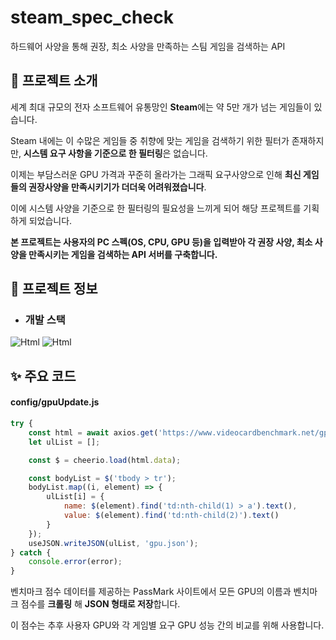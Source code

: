 # steam_spec_check
하드웨어 사양을 통해 권장, 최소 사양을 만족하는 스팀 게임을 검색하는 API

## 🎉 프로젝트 소개
세계 최대 규모의 전자 소프트웨어 유통망인 **Steam**에는 약 5만 개가 넘는 게임들이 있습니다.

Steam 내에는 이 수많은 게임들 중 취향에 맞는 게임을 검색하기 위한 필터가 존재하지만,
**시스템 요구 사항을 기준으로 한 필터링**은 없습니다.

이제는 부담스러운 GPU 가격과 꾸준히 올라가는 그래픽 요구사양으로 인해
**최신 게임들의 권장사양을 만족시키기가 더더욱 어려워졌습니다**.

이에 시스템 사양을 기준으로 한 필터링의 필요성을 느끼게 되어 해당 프로젝트를 기획하게 되었습니다.

**본 프로젝트는 사용자의 PC 스펙(OS, CPU, GPU 등)을 입력받아
각 권장 사양, 최소 사양을 만족시키는 게임을 검색하는 API 서버를 구축합니다.**

## 👀 프로젝트 정보
- ### 개발 스택
<img alt="Html" src ="https://img.shields.io/badge/NODEJS-339933.svg?&style=for-the-badge&logo=Node.js&logoColor=white"/> <img alt="Html" src ="https://img.shields.io/badge/EXPRESS-000000.svg?&style=for-the-badge&logo=Express&logoColor=white"/>

## ✨ 주요 코드
#### config/gpuUpdate.js
```js
try {
    const html = await axios.get('https://www.videocardbenchmark.net/gpu_list.php');
    let ulList = [];

    const $ = cheerio.load(html.data);

    const bodyList = $('tbody > tr');
    bodyList.map((i, element) => {
        ulList[i] = {
            name: $(element).find('td:nth-child(1) > a').text(),
            value: $(element).find('td:nth-child(2)').text()
        }
    });
    useJSON.writeJSON(ulList, 'gpu.json');
} catch {
    console.error(error);
}
```
벤치마크 점수 데이터를 제공하는 PassMark 사이트에서 모든 GPU의 이름과 벤치마크 점수를 **크롤링** 해 **JSON 형태로 저장**합니다.

이 점수는 추후 사용자 GPU와 각 게임별 요구 GPU 성능 간의 비교를 위해 사용합니다.
